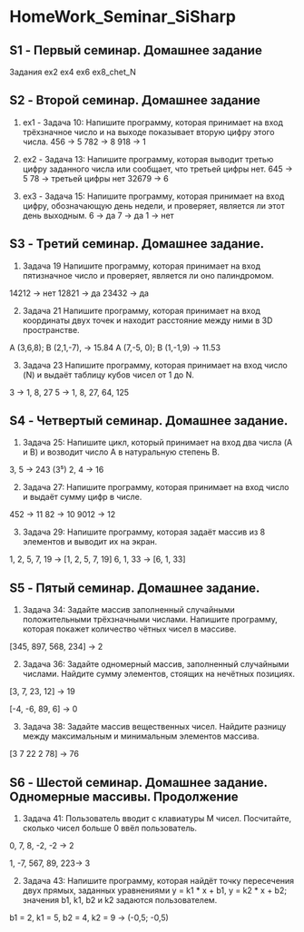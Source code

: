 # HomeWork_Seminar_SiSharp
## S1 - Первый семинар. Домашнее задание ##
Задания
    ex2
    ex4
    ex6
    ex8_chet_N

## S2 - Второй семинар. Домашнее задание ##
 
1. ex1 - Задача 10: Напишите программу, которая принимает на вход трёхзначное число и 
на выходе показывает вторую цифру этого числа.
456 -> 5
782 -> 8
918 -> 1

2. ex2 - Задача 13: Напишите программу, которая выводит третью цифру заданного числа или сообщает, 
что третьей цифры нет.
645 -> 5
78 -> третьей цифры нет
32679 -> 6

3. ex3 - Задача 15: Напишите программу, которая принимает на вход цифру, 
обозначающую день недели, и проверяет, является ли этот день выходным.
6 -> да
7 -> да
1 -> нет

## S3 - Третий семинар. Домашнее задание.

1. Задача 19
Напишите программу, которая принимает на вход пятизначное число и проверяет, является ли оно палиндромом.

14212 -> нет
12821 -> да
23432 -> да

2. Задача 21
Напишите программу, которая принимает на вход координаты двух точек и находит расстояние между ними в 3D пространстве.

A (3,6,8); B (2,1,-7), -> 15.84
A (7,-5, 0); B (1,-1,9) -> 11.53

3. Задача 23
Напишите программу, которая принимает на вход число (N) и выдаёт таблицу кубов чисел от 1 до N.

3 -> 1, 8, 27
5 -> 1, 8, 27, 64, 125


## S4 - Четвертый семинар. Домашнее задание.

1. Задача 25: Напишите цикл, который принимает на вход два числа (A и B) и возводит число A в натуральную степень B.

3, 5 -> 243 (3⁵)
2, 4 -> 16

2. Задача 27: Напишите программу, которая принимает на вход число и выдаёт сумму цифр в числе.

452 -> 11
82 -> 10
9012 -> 12

3. Задача 29: Напишите программу, которая задаёт массив из 8 элементов и выводит их на экран.

1, 2, 5, 7, 19 -> [1, 2, 5, 7, 19]
6, 1, 33 -> [6, 1, 33]

## S5 - Пятый семинар. Домашнее задание.

1. Задача 34: Задайте массив заполненный случайными положительными трёхзначными числами. Напишите программу, которая покажет количество чётных чисел в массиве.

[345, 897, 568, 234] -> 2

2. Задача 36: Задайте одномерный массив, заполненный случайными числами. Найдите сумму элементов, стоящих на нечётных позициях.

[3, 7, 23, 12] -> 19

[-4, -6, 89, 6] -> 0

3. Задача 38: Задайте массив вещественных чисел. Найдите разницу между максимальным и минимальным элементов массива.

[3 7 22 2 78] -> 76

## S6 - Шестой семинар. Домашнее задание. Одномерные массивы. Продолжение

1. Задача 41: Пользователь вводит с клавиатуры M чисел. Посчитайте, сколько чисел больше 0 ввёл пользователь.

0, 7, 8, -2, -2 -> 2

1, -7, 567, 89, 223-> 3

2. Задача 43: Напишите программу, которая найдёт точку пересечения двух прямых, заданных уравнениями y = k1 * x + b1, y = k2 * x + b2; значения b1, k1, b2 и k2 задаются пользователем.

b1 = 2, k1 = 5, b2 = 4, k2 = 9 -> (-0,5; -0,5)